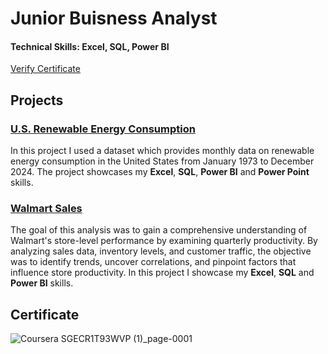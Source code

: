 # Junior Buisness Analyst

#### Technical Skills: **Excel, SQL, Power BI**

[Verify Certificate](https://coursera.org/share/69668bd083291758426a9a3c45e2db4c)

## Projects
### [U.S. Renewable Energy Consumption](https://github.com/szmetanmate/US_energy)

In this project I used a dataset which provides monthly data on renewable energy consumption in the United States from January 1973 to December 2024. The project showcases my **Excel**, **SQL**, **Power BI** and **Power Point** skills.

### [Walmart Sales](https://github.com/szmetanmate/walmart_project)

The goal of this analysis was to gain a comprehensive understanding of Walmart's store-level performance by examining quarterly productivity. By analyzing sales data, inventory levels, and customer traffic, the objective was to identify trends, uncover correlations, and pinpoint factors that influence store productivity. In this project I showcase my **Excel**, **SQL** and **Power BI** skills.




## Certificate

![Coursera SGECR1T93WVP (1)_page-0001](https://github.com/user-attachments/assets/382f993f-bc0f-479e-af1a-d107f8f06ce2)
